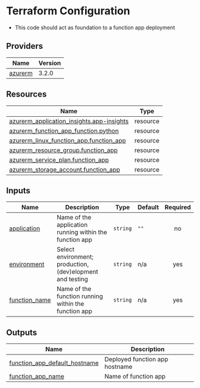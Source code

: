 # Terraform Configuration

* This code should act as foundation to a function app deployment

<!-- BEGIN_TF_DOCS -->
## Providers

| Name | Version |
|------|---------|
| <a name="provider_azurerm"></a> [azurerm](#provider\_azurerm) | 3.2.0 |

## Resources

| Name | Type |
|------|------|
| [azurerm_application_insights.app-insights](https://registry.terraform.io/providers/hashicorp/azurerm/3.2.0/docs/resources/application_insights) | resource |
| [azurerm_function_app_function.python](https://registry.terraform.io/providers/hashicorp/azurerm/3.2.0/docs/resources/function_app_function) | resource |
| [azurerm_linux_function_app.function_app](https://registry.terraform.io/providers/hashicorp/azurerm/3.2.0/docs/resources/linux_function_app) | resource |
| [azurerm_resource_group.function_app](https://registry.terraform.io/providers/hashicorp/azurerm/3.2.0/docs/resources/resource_group) | resource |
| [azurerm_service_plan.function_app](https://registry.terraform.io/providers/hashicorp/azurerm/3.2.0/docs/resources/service_plan) | resource |
| [azurerm_storage_account.function_app](https://registry.terraform.io/providers/hashicorp/azurerm/3.2.0/docs/resources/storage_account) | resource |

## Inputs

| Name | Description | Type | Default | Required |
|------|-------------|------|---------|:--------:|
| <a name="input_application"></a> [application](#input\_application) | Name of the application running within the function app | `string` | `""` | no |
| <a name="input_environment"></a> [environment](#input\_environment) | Select environment; production, (dev)elopment and testing | `string` | n/a | yes |
| <a name="input_function_name"></a> [function\_name](#input\_function\_name) | Name of the function running within the function app | `string` | n/a | yes |

## Outputs

| Name | Description |
|------|-------------|
| <a name="output_function_app_default_hostname"></a> [function\_app\_default\_hostname](#output\_function\_app\_default\_hostname) | Deployed function app hostname |
| <a name="output_function_app_name"></a> [function\_app\_name](#output\_function\_app\_name) | Name of function app |
<!-- END_TF_DOCS -->
